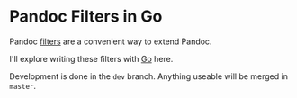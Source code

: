 Pandoc Filters in Go
====================

Pandoc [filters](http://johnmacfarlane.net/pandoc/scripting.html) are a
convenient way to extend Pandoc.

I'll explore writing these filters with [Go](http://golang.org) here.

Development is done in the `dev` branch. Anything useable will be merged
in `master`.
